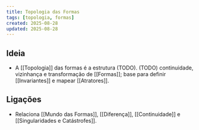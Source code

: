 ```yaml
---
title: Topologia das Formas
tags: [topologia, formas]
created: 2025-08-28
updated: 2025-08-28
---
```


## Ideia
- A [[Topologia]] das formas é a estrutura (TODO). (TODO) continuidade, vizinhança e transformação de [[Formas]]; base para definir [[Invariantes]] e mapear [[Atratores]].

## Ligações
- Relaciona [[Mundo das Formas]], [[Diferença]], [[Continuidade]] e [[Singularidades e Catástrofes]].

